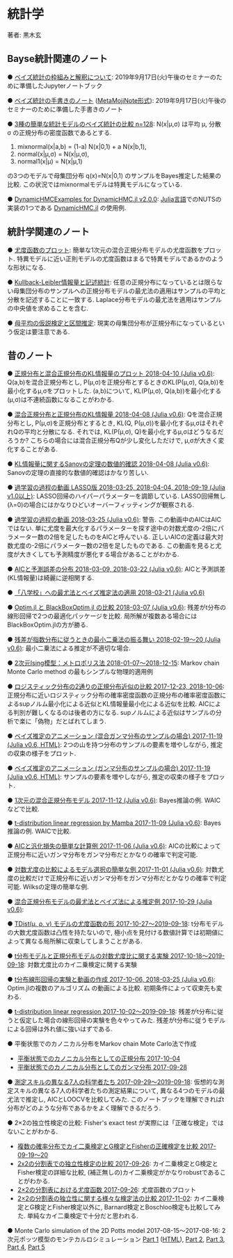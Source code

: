 # 統計学

著者: 黒木玄

## Bayse統計関連のノート

● [ベイズ統計の枠組みと解釈について](https://nbviewer.jupyter.org/github/genkuroki/Statistics/blob/master/Introduction%20to%20Bayesian%20Statistics.ipynb): 2019年9月17日(火)午後のセミナーのために準備したJupyterノートブック

● [ベイズ統計の手書きのノート](https://genkuroki.github.io/documents/2019-09-03_BayesianStatistics.pdf) ([MetaMojiNote形式](2019-09-03_BayesianStatistics.atdoc)): 2019年9月17日(火)午後のセミナーのために準備した手書きのノート

● [3種の簡単な統計モデルのベイズ統計の比較 n=128](https://nbviewer.jupyter.org/github/genkuroki/Statistics/blob/master/Comparison%20the%20mixnormal%2C%20normal1%2C%20and%20normal%20models%20by%20samples%20of%20size%20128.ipynb): N(x|μ,σ) は平均 μ, 分散 σ の正規分布の密度函数であるとする. 

1. mixnormal(x|a,b) = (1-a) N(x|0,1) + a N(x|b,1),
2. normal(x|μ,σ) = N(x|μ,σ),
3. normal1(x|μ) = N(x|μ,1)

の3つのモデルで母集団分布 q(x)=N(x|0,1) のサンプルをBayes推定した結果の比較.  この状況ではmixnormalモデルは特異モデルになっている.

● [DynamicHMCExamples for DynamicHMC.jl v2.0.0](https://nbviewer.jupyter.org/github/genkuroki/Statistics/blob/master/DynamicHMCExamples%20for%20DynamicHMC.jl%20v2.0.0.ipynb): [Julia言語](https://julialang.org/)でのNUTSの実装の1つである [DynamicHMC.jl](https://github.com/tpapp/DynamicHMC.jl) の使用例.

## 統計学関連のノート

● [尤度函数のプロット](https://nbviewer.jupyter.org/github/genkuroki/Statistics/blob/master/likelihood%20functions%20of%20mixture%20normal%20distributions.ipynb): 簡単な1次元の混合正規分布モデルの尤度函数をプロット. 特異モデルに近い正則モデルの尤度函数はまるで特異モデルであるかのような形状になる.

● [Kullback-Leibler情報量と記述統計](https://nbviewer.jupyter.org/github/genkuroki/Statistics/blob/master/KL%20information%20and%20descriptive%20statistics.ipynb): 任意の正規分布になっているとは限らない母集団分布のサンプルへの正規分布モデルの最尤法の適用はサンプルの平均と分散を記述することに一致する. Laplace分布モデルの最尤法を適用はサンプルの中央値を求めることを含む.

● [母平均の仮説検定と区間推定](https://nbviewer.jupyter.org/github/genkuroki/Statistics/blob/master/Hypothesis%20test%20and%20interval%20estimation%20for%20population%20mean.ipynb): 現実の母集団分布が正規分布になっているという仮定は要注意である.

## 昔のノート

● [正規分布と混合正規分布のKL情報量のプロット 2018-04-10 (Julia v0.6)](https://nbviewer.jupyter.org/gist/genkuroki/b4697ce70f356cebd27e784fe556263f): Q(a,b)を混合正規分布とし, P(μ,σ)を正規分布とするときのKL(P(μ,σ), Q(a,b))を最小化するμ,σをプロットした. (a,b)について, KL(P(μ,σ), Q(a,b))を最小化する(μ,σ)は不連続函数になることがわかる.

● [混合正規分布と正規分布のKL情報量 2018-04-08 (Julia v0.6)](https://nbviewer.jupyter.org/gist/genkuroki/34a79d95cd150150a33029f89389be43): Qを混合正規分布とし, P(μ,σ)を正規分布とするとき, KL(Q, P(μ,σ))を最小化するμ,σはそれぞれQの平均と分散になる. それでは, KL(P(μ,σ), Q)を最小化するμ,σはどうなるだろうか? こちらの場合には混合正規分布Qが少し変化しただけで, μ,σが大きく変化することがある.

● [KL情報量に関するSanovの定理の数値的確認 2018-04-08 (Julia v0.6)](https://nbviewer.jupyter.org/gist/genkuroki/73583088dc80a23f4673a7d3131482fc): Sanovの定理の直接的な数値的確認はかなり苦しい.

● [過学習の過程の動画 LASSO版 2018-03-25, 2018-04-04, 2018-09-19 (Julia v1.0以上)](https://nbviewer.jupyter.org/gist/genkuroki/c08b416648d4d7db4948ffac6abeadfd): LASSO回帰のハイパーパラメーターを調節している.  LASSO回帰無し(λ=0)の場合にはかなりひどいオーバーフィッティングが観察される.

● [過学習の過程の動画 2018-03-25 (Julia v0.6)](https://nbviewer.jupyter.org/gist/genkuroki/c440bc748ba230921c1a1f3613053b21): 警告. この動画中のAICはAICではない. 単に尤度を最大化するパラメーターを探す途中の対数尤度の-2倍にパラメーター数の2倍を足したものをAICと呼んでいる. 正しいAICの定義は最大対数尤度の-2倍にパラメーター数の2倍を足したものである.  この動画を見ると尤度が大きくしても予測精度が悪化する場合があることがわかる.

● [AICと予測誤差の分布 2018-03-09, 2018-03-22 (Julia v0.6)](https://nbviewer.jupyter.org/gist/genkuroki/1f0fd84bcf23a5269a7fb9ba90027e0d): AICと予測誤差(KL情報量)は綺麗に逆相関する.

● [「八学校」への最尤法とベイズ推定法の適用 2018-03-21 (Julia v0.6)](https://nbviewer.jupyter.org/gist/genkuroki/922c2997146ceb154eec43b89001634d)

● [Optim.jl と BlackBoxOptim.jl の比較 2018-03-07 (Julia v0.6)](https://nbviewer.jupyter.org/gist/genkuroki/0de1b5a82d6a539d97ba4321c3df48fc): 残差がt分布の線形回帰で2つの最適化パッケージを比較. 局所解が複数ある場合にはBlackBoxOptim.jlの方が勝る.

● [残差が指数分布に従うときの最小二乗法の振る舞い 2018-02-19～20 (Julia v0.6)](https://nbviewer.jupyter.org/gist/genkuroki/8f41a876ec9a7e5e18dfb8074e300077): 最小二乗法による推定が不適切な場合.

● [2次元Ising模型：メトロポリス法 2018-01-07～2018-12-15](https://nbviewer.jupyter.org/gist/genkuroki/057814687dcba128ecc2f830dad6e64f): Markov chain Monte Carlo method の最もシンプルな物理的適用例

● [ロジスティック分布の2通りの正規分布近似の比較 2017-12-23, 2018-10-06](https://nbviewer.jupyter.org/gist/genkuroki/96b0508a5773035e3a5247beff1d4f99): 正規分布に近いロジスティック分布の確率密度函数の正規分布の確率密度函数によるsupノルム最小化による近似とKL情報量最小化による近似を比較.  AICによる判別が難しくなるのは後者の方になる.  supノルムによる近似はサンプルの分析で楽に「偽物」だとばれてしまう.

● [ベイズ推定のアニメーション (混合ガンマ分布のサンプルの場合) 2017-11-19 (Julia v0.6, HTML)](https://genkuroki.github.io/documents/Jupyter/Animation%20of%20Bayesian%20estimation%20(Mixture%20Gamma%20Sample%20Case).html): 2つの山を持つ分布のサンプルの要素を増やしながら, 推定の収束の様子をプロット.

● [ベイズ推定のアニメーション (ガンマ分布のサンプルの場合) 2017-11-19 (Julia v0.6, HTML)](https://genkuroki.github.io/documents/Jupyter/Animation%20of%20Bayesian%20estimation%20(Gamma%20Sample%20Case).html): サンプルの要素を増やしながら, 推定の収束の様子をプロット.

● [1次元の混合正規分布モデル 2017-11-12 (Julia v0.6)](https://nbviewer.jupyter.org/gist/genkuroki/42106c9574766a86e8f7f375e039df76): Bayes推論の例. WAICなどで比較.

● [t-distribution linear regression by Mamba 2017-11-09 (Julia v0.6)](https://nbviewer.jupyter.org/gist/genkuroki/1c9f3c342167ccf01dd583857fd97b35): Bayes推論の例. WAICで比較.

● [AICと汎化損失の簡単な計算例 2017-11-06 (Julia v0.6)](https://nbviewer.jupyter.org/gist/genkuroki/17f19359e475fb01cae47dbf65d4b574/Simple%20examples%20of%20AICs%20and%20generalization%20losses.ipynb): AICの比較によって正規分布に近いガンマ分布をガンマ分布だとかなりの確率で判定可能.

● [対数尤度の比較によるモデル選択の簡単な例 2017-11-01 (Julia v0.6)](https://nbviewer.jupyter.org/gist/genkuroki/17f19359e475fb01cae47dbf65d4b574/Simple%20example%20of%20model%20selection%20by%20comparison%20of%20log-likelihood%20ratios.ipynb): 対数尤度の比較だけで正規分布に近いガンマ分布をガンマ分布だとかなりの確率で判定可能. Wilksの定理の簡単な例.

● [混合正規分布モデルの最尤法とベイズ法による推定例 2017-10-29 (Julia v0.6)](https://nbviewer.jupyter.org/gist/genkuroki/5a29679b0ecece1a155c93ce1ab00ee4): 

● [TDist(μ, ρ, ν) モデルの尤度函数の形 2017-10-27～2019-09-18](https://nbviewer.jupyter.org/gist/genkuroki/32fe4cbb13fae90aa697f54355df6767?flush_cache=true): t分布モデルの大数尤度函数は凸性を持たないので, 極小点を見付ける数値計算では初期値によって異なる局所解に収束してしまうことがある.

● [t分布モデルと正規分布モデルの対数尤度比に関する実験 2017-10-18～2019-09-18](https://nbviewer.jupyter.org/gist/genkuroki/37e06943aa91f0d7db65dc40052367e9): 対数尤度比のカイ二乗検定に関する実験

● [t分布線形回帰の実験と動画の作成 2017-10-06, 2018-03-25 (Julia v0.6)](https://nbviewer.jupyter.org/urls/genkuroki.github.io/documents/Jupyter/Animation%20of%20t-distribution%20regression.ipynb): Optim.jlの複数のアルゴリズム
の動画による比較. 初期条件によって収束先も変わる.

● [t-distribution linear regression 2017-10-02～2019-09-18](https://nbviewer.jupyter.org/gist/genkuroki/6897ddc41f69566112675a13962d9187): 残差がt分布に従うと仮定した場合の線形回帰の実験を色々やってみた.  残差がt分布に従うモデルによる回帰は外れ値に強いはずである.

● 平衡状態でのカノニカル分布をMarkov chain Mote Carlo法で作成

* [平衡状態でのカノニカル分布としての正規分布 2017-10-04](https://nbviewer.jupyter.org/gist/genkuroki/fe7fa7d7446fd02cf1106374e8128624)
* [平衡状態でのカノニカル分布としてのガンマ分布 2017-09-28](https://nbviewer.jupyter.org/gist/genkuroki/3b5566ee3f2fe9620a85bc41ee988b35/%E5%B9%B3%E8%A1%A1%E7%8A%B6%E6%85%8B%E3%81%A7%E3%81%AE%E3%82%AB%E3%83%8E%E3%83%8B%E3%82%AB%E3%83%AB%E5%88%86%E5%B8%83%E3%81%A8%E3%81%97%E3%81%A6%E3%81%AE%E3%82%AC%E3%83%B3%E3%83%9E%E5%88%86%E5%B8%83.ipynb)

● [測定スキルの異なる7人の科学者たち 2017-09-29～2019-09-18](https://nbviewer.jupyter.org/gist/genkuroki/bc35fc074dff611b1284942758a285fc): 仮想的な測定スキルの異なる7人の科学者たちの測定結果について, 異なる4つのモデルの最尤法で推定し, AICとLOOCVを比較してみた. このノートブックを理解できればt分布がどのような分布であるかをよく理解できるだろう.

● 2×2の独立性検定の比較: Fisher's exact test が実際には「正確な検定」ではないことがわかる.

* [複数の確率分布でカイ二乗検定とG検定とFisherの正確検定を比較 2017-09-19～20](https://nbviewer.jupyter.org/gist/genkuroki/7c52b10fc6cdb254c8227f4fb0a47e0d)
* [2x2の分割表での独立性検定の比較 2017-09-26](https://nbviewer.jupyter.org/gist/genkuroki/1dd6d1ee5b473435a2027d221c560640): カイ二乗検定とG検定とFisher検定の詳細な比較, (補正無しの)カイ二乗検定がかなりrobustであることがわかる.
* [2×2の分割表における尤度函数 2017-09-26](https://nbviewer.jupyter.org/gist/genkuroki/a3034d25a429b590d96c486064e53c8b): 尤度函数のプロット
* [2×2の分割表の独立性に関する様々な検定法の比較 2017-11-02](https://nbviewer.jupyter.org/gist/genkuroki/3935a24dcfcb0fa4da46a0a3955158d8): カイ二乗検定とG検定とFisher検定以外に, Barnard検定とBoschloo検定も比較してみた. 単純なカイ二乗検定で十分だと思われる.

● Monte Carlo simulation of the 2D Potts model 2017-08-15～2017-08-16: 2次元ポッツ模型のモンテカルロシミュレーション
[Part 1](https://nbviewer.jupyter.org/gist/genkuroki/f01626c723efeaaed7f396ca8b9eaef1)
([HTML](https://genkuroki.github.io/documents/Jupyter/Monte%20Carlo%20simulation%20of%20the%202D%20Potts%20model%20-%20Part%201.html)),
[Part 2](https://nbviewer.jupyter.org/gist/genkuroki/6deedf25cdcff6f7afe56c89bc342ef9), 
[Part 3](https://nbviewer.jupyter.org/gist/genkuroki/fd45cae92c0cb6e972ab3ed313beb4e3), 
[Part 4](https://nbviewer.jupyter.org/gist/genkuroki/3fe61da186194d3ed6b2bbd9d690e024),
[Part 5](https://nbviewer.jupyter.org/gist/genkuroki/a16313f5ec1ebddc171e00738cf1b38b)
